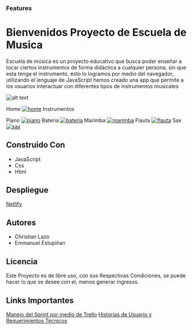 ### Features

# Bienvenidos Proyecto de Escuela de Musica

Escuela de música es un proyecto educativo que busca poder enseñar a tocar ciertos instrumentos de forma didáctica a cualquier persona, sin que esta tenga el instrumento, esto lo logramos por medio del navegador, utilizando el lenguaje de JavaScript hemos creado una app que permite a los usuarios interactuar con diferentes tipos de instrumentos musicales

![alt text](https://raw.githubusercontent.com/christianlazo2020/EscuelaDeMusica/main/project_img/home.png)

Home
[![home](home "home")](http://github.com/christianlazo2020/EscuelaDeMusica/blob/main/project_img/piano.png "home")
Instrumentos

Piano
[![piano](piano "piano")](http://github.com/christianlazo2020/EscuelaDeMusica/blob/main/project_img/piano.png "piano")
Bateria
[![bateria](bateria "bateria")](http://https://github.com/christianlazo2020/EscuelaDeMusica/blob/main/project_img/Bateria.png "bateria")
Marimba
[![marimba](marimba "marimba")](http://github.com/christianlazo2020/EscuelaDeMusica/blob/main/project_img/Marimba.png "marimba")
Flauta
[![flauta](flauta "flauta")](https://github.com/christianlazo2020/EscuelaDeMusica/blob/main/project_img/Flauta.png "flauta")
Sax
[![sax](sax "sax")](http://https://raw.githubusercontent.com/christianlazo2020/EscuelaDeMusica/main/project_img/Sax.png "sax")

## Construido Con

- JavaScript
- Css
- Html

## Despliegue

[Netlify](https://escuelademusica2022.netlify.app/ "Netlify")

## Autores

- Christian Lazo
- Emmanuel Estupiñan

## Licencia

Este Proyecto es de libre uso, con sus Respectivas Condiciones, se puede hacer lo que se desee con el, menos generar ingresos.

## Links Importantes

[Manejo del Sprint por medio de Trello](https://trello.com/b/JHSgAlJa/escuela-de-musica "Manejo del Sprint por medio de Trello")
[Historias de Usuario y Requerimientos Técnicos](https://miro.com/app/board/uXjVOUYSLTI=/?invite_link_id=953938247580 "Historia de Usuario y Requerimientos Tecnicos")
